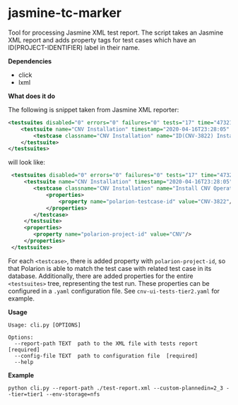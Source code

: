 # jasmine-tc-marker

Tool for processing Jasmine XML test report. The script takes an Jasmine XML report and adds property tags for 
test cases which have an ID(PROJECT-IDENTIFIER) label in their name.



__Dependencies__

- click
- lxml


__What does it do__

The following is snippet taken from Jasmine XML reporter:
```xml
<testsuites disabled="0" errors="0" failures="0" tests="17" time="473215">
    <testsuite name="CNV Installation" timestamp="2020-04-16T23:28:05" hostname="localhost" time="232.139" errors="0" tests="1" skipped="0" disabled="0" failures="0">
        <testcase classname="CNV Installation" name="ID(CNV-3822) Install CNV Operator" time="64.041"/>
    </testsuite>
</testsuites>

```

will look like:
```xml
 <testsuites disabled="0" errors="0" failures="0" tests="17" time="473215">
     <testsuite name="CNV Installation" timestamp="2020-04-16T23:28:05" hostname="localhost" time="232.139" errors="0" tests="1" skipped="0" disabled="0" failures="0">
        <testcase classname="CNV Installation" name="Install CNV Operator" time="64.041">
            <properties>
                <property name="polarion-testcase-id" value="CNV-3822"/>
            </properties>
        </testcase>
     </testsuite>
     <properties>
        <property name="polarion-project-id" value="CNV"/>
     </properties>
 </testsuites>

```
For each `<testcase>`, there is added property with `polarion-project-id`, so that Polarion is able to match the test
case with related test case in its database.
Additionally, there are added properties for the entire `<testsuites>` tree, representing the test run.
These properties can be configured in a `.yaml` configuration file. See `cnv-ui-tests-tier2.yaml` for example.


__Usage__


```console
Usage: cli.py [OPTIONS]

Options:
  --report-path TEXT  path to the XML file with tests report  [required]
  --config-file TEXT  path to configuration file  [required]
  --help 
```


__Example__

`python cli.py --report-path ./test-report.xml --custom-plannedin=2_3 --tier=tier1 --env-storage=nfs`